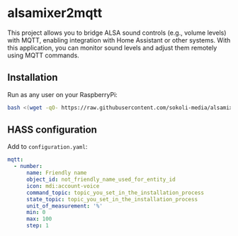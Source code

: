 # alsamixer2mqtt

This project allows you to bridge ALSA sound controls (e.g., volume levels) with MQTT, enabling integration with Home Assistant or other systems. With this application, you can monitor sound levels and adjust them remotely using MQTT commands.

## Installation

Run as any user on your RaspberryPi:

```bash
bash <(wget -qO- https://raw.githubusercontent.com/sokoli-media/alsamixer2mqtt/main/install.sh)
```

## HASS configuration

Add to `configuration.yaml`:

```yaml
mqtt:
  - number:
      name: Friendly name
      object_id: not_friendly_name_used_for_entity_id
      icon: mdi:account-voice
      command_topic: topic_you_set_in_the_installation_process
      state_topic: topic_you_set_in_the_installation_process
      unit_of_measurement: '%'
      min: 0
      max: 100
      step: 1
```
